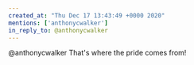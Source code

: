```yaml
---
created_at: "Thu Dec 17 13:43:49 +0000 2020"
mentions: ['anthonycwalker']
in_reply_to: @anthonycwalker
---
```


@anthonycwalker That's where the pride comes from!